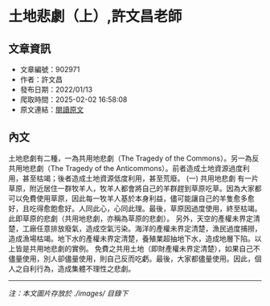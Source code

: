# 土地悲劇（上）,許文昌老師

## 文章資訊
- 文章編號：902971
- 作者：許文昌
- 發布日期：2022/01/13
- 爬取時間：2025-02-02 16:58:08
- 原文連結：[閱讀原文](https://real-estate.get.com.tw/Columns/detail.aspx?no=902971)

## 內文
土地悲劇有二種，一為共用地悲劇（The Tragedy of the Commons）。另一為反共用地悲劇（The Tragedy of the Anticommons）。前者造成土地資源過度利用，甚至枯竭；後者造成土地資源低度利用，甚至荒廢。
(一) 共用地悲劇
有一片草原，附近居住一群牧羊人，牧羊人都會將自己的羊群趕到草原吃草。因為大家都可以免費使用草原，因此每一牧羊人基於本身利益，儘可能讓自己的羊隻愈多愈好，且吃得愈飽愈好。人同此心，心同此理。最後，草原因過度使用，終至枯竭。此即草原的悲劇（共用地悲劇，亦稱為草原的悲劇）。
另外，天空的產權未界定清楚，工廠任意排放廢氣，造成空氣污染。海洋的產權未界定清楚，漁民過度捕撈，造成漁場枯竭。地下水的產權未界定清楚，養殖業超抽地下水，造成地層下陷。以上皆是共用地悲劇的實例。
免費之共用土地（即財產權未界定清楚），如果自己不儘量使用，別人卻儘量使用，則自己反而吃虧。最後，大家都儘量使用。因此，個人之自利行為，造成集體不理性之悲劇。

---
*注：本文圖片存放於 ./images/ 目錄下*
